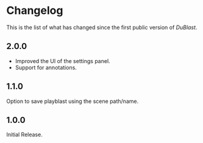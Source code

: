 # Changelog

This is the list of what has changed since the first public version of *DuBlast*.

## 2.0.0

- Improved the UI of the settings panel.
- Support for annotations.

## 1.1.0

Option to save playblast using the scene path/name.

## 1.0.0

Initial Release.

